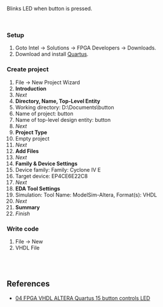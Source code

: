 Blinks LED when button is pressed.

<br>


### Setup

1. Goto Intel -> Solutions -> FPGA Developers -> Downloads.
2. Download and install [Quartus].


### Create project

1. File -> New Project Wizard
1. **Introduction**
1. *Next*
1. **Directory, Name, Top-Level Entity**
1. Working directory: D:\Documents\button
1. Name of project: button
1. Name of top-level design entity: button
1. *Next*
1. **Project Type**
1. Empty project
1. *Next*
1. **Add Files**
1. *Next*
1. **Family & Device Settings**
1. Device family: Family: Cyclone IV E
1. Target device: EP4CE6E22C8
1. *Next*
1. **EDA Tool Settings**
1. Simulation: Tool Name: ModelSim-Altera, Format(s): VHDL
1. *Next*
1. **Summary**
1. *Finish*


### Write code

1. File -> New
1. VHDL File

<br>
<br>


## References

- [04 FPGA VHDL ALTERA Quartus 15 button controls LED](https://www.youtube.com/watch?v=zUWv05mBgjk)


[Quartus]: https://www.intel.com/content/www/us/en/programmable/downloads/download-center.html
